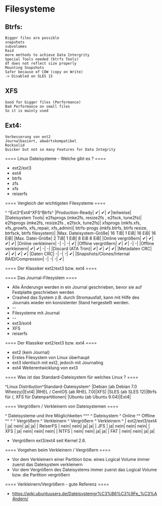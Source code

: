 # Filesysteme 

## Btrfs:

```
Bigger files are possible
snapshots 
subvolumes
Raid
more methods to achieve Data Intergrity
Special Tools needed (btrfs Tools)
df does not reflect size properly 
Mounting Snapshots
Safer because of COW (copy on Write)
-> Disabled on SLES 15 
```

## XFS 

```
Good for bigger files (Performance)
Bad Performance on small files
So it is mainly used
```

## Ext4:

```
Verbesserung von ext2
Journalbasiert, abwärtskompatibel
Rocksolid 
Quicker but not so many Features for Data Integrity 
```

==== Linux Dateisysteme - Welche gibt es ? ====

  * ext2/ext3 
  * ext4
  * btrfs 
  * zfs 
  * xfs 
  * reiserfs 

==== Vergleich der wichtigsten Filesysteme ====

^  ^Ext3^Ext4^XFS^Btrfs^
|Production-Ready|  ✔|  ✔|  ✔|teilweise|
|Dateisystem Tools|	e2fsprogs (mke2fs, resize2fs , e2fsck, tune2fs)|	e2fsprogs (mke2fs, resize2fs , e2fsck, tune2fs)|	xfsprogs (mkfs.xfs, xfs_growfs, xfs_repair, xfs_admin)|	btrfs-progs (mkfs.btrfs, btrfs resize, btrfsck, btrfs filesystem)|
|Max. Dateisystem-Größe|	16 TiB|	1 EiB|	16 EiB|	16 EiB|
|Max. Datei-Größe|	2 TiB|	1 EiB|	8 EiB	8 EiB|
|Online vergrößern|  ✔|   ✔|  ✔|  ✔|
|Online verkleinern|  -|  -|  -|  ✔|
|Offline vergrößern|  ✔|  ✔|  -|  -|
|Offline verkleinern|  ✔|  ✔| -|  -|
|Discard (ATA Trim)|  ✔|  ✔|  ✔|  ✔|
|Metadaten CRC|  ✔|  ✔|  ✔|  ✔|
|Daten CRC|  -|  -|  -|  ✔|
|Snapshots/Clones/Internal RAID/Compression|  -|  -|  -|  ✔|

==== Der Klassiker ext2/ext3 bzw. ext4 ====


==== Das Journal-Filesystem ====

  * Alle Änderungn werden in ein Journal geschrieben, bevor sie auf Festplatte geschrieben werden 
  * Crashed das System z.B. durch Stromausfall, kann mit Hilfe des Journals wieder ein konsistenter Stand hergestellt werden. 
  * --
  * Filesysteme mit Journal 
  * --
  * ext3/ext4
  * XFS 
  * reiserfs 

==== Der Klassiker ext2/ext3 bzw. ext4 ====

  * ext2 (kein Journal) 
  * Erstes Filesystem von Linux überhaupt 
  * ext3 identisch mit ext2, jedoch mit Journaling 
  * ext4 Weiterentwicklung von ext3

==== Was ist das Standard-Dateisystem für welches Linux ? ====

^Linux Distribution^Standard-Dateisystem^
|Debian (ab Debian 7.0 Wheezy)|Ext4|
|RHEL / CentOS (ab RHEL 7.0)|XFS|
|SLES (ab SLES 12)|Btrfs für /, XFS für Datenpartitionen|
|Ubuntu (ab Ubuntu 9.04)|Ext4|

==== Vergrößern / Verkleinern von Dateisystemen ====

^          Dateisysteme und ihre Möglichkeiten        ^^^
^ Dateisystem ^  Online  ^^  Offline  ^^
^ ^ Vergrößern ^ Verkleinern ^ Vergrößern ^ Verkleinern ^
| ext2/ext3/ext4 |  ja|  nein|  ja|  ja|
| ReiserFS |  nein|  nein|  ja|  ja|
| JFS |  ja|  nein|  nein|  nein|
| XFS |	 ja|  nein|  nein|  nein|
| NTFS |  nein|  nein|  ja|  ja|
| FAT |  nein|  nein|  ja|  ja|

* Vergrößern ext3/ext4 seit Kernel 2.6.

==== Vorgehen beim Verkleinern / Vergrößern ====

  * Vor dem Verkleinern einer Partition bzw. eines Logical Volume immer zuerst das Dateisystem verkleinern
  * Vor dem Vergrößern des Dateisystems immer zuerst das Logical Volume bzw. die Partition vergrößern

==== Verkleinern/Vergrößern - gute Referenz ====

  * https://wiki.ubuntuusers.de/Dateisystemgr%C3%B6%C3%9Fe_%C3%A4ndern/
